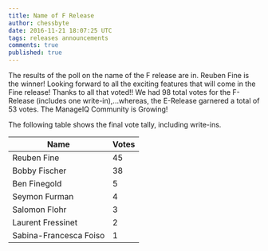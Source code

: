 ```yaml
---
title: Name of F Release
author: chessbyte
date: 2016-11-21 18:07:25 UTC
tags: releases announcements
comments: true
published: true
---
```


The results of the poll on the name of the F release are in.  Reuben Fine is the winner! Looking forward to all the exciting features that will come in the Fine release! Thanks to all that voted!! We had 98 total votes for the F-Release (includes one write-in),...whereas, the E-Release garnered a total of 53 votes. The ManageIQ Community is Growing!

The following table shows the final vote tally, including write-ins.

| Name | Votes |
| ---- | ----- |
| Reuben Fine | 45 |
| Bobby Fischer | 38 |
| Ben Finegold | 5 |
| Seymon Furman | 4 |
| Salomon Flohr | 3 |
| Laurent Fressinet | 2 |
| Sabina-Francesca Foiso | 1 |
